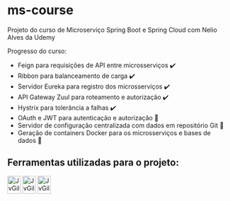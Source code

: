# ms-course
Projeto do curso de Microserviço Spring Boot e Spring Cloud com Nelio Alves da Udemy

Progresso do curso:
 * Feign para requisições de API entre microsserviços ✔️
 * Ribbon para balanceamento de carga ✔️
 * Servidor Eureka para registro dos microsserviços ✔️
 * API Gateway Zuul para roteamento e autorização ✔️
 * Hystrix para tolerância a falhas ✔️
 * OAuth e JWT para autenticação e autorização 🚧
 * Servidor de configuração centralizada com dados em repositório Git 🚧
 * Geração de containers Docker para os microsserviços e bases de dados 🚧

## Ferramentas utilizadas para o projeto:
<div>
  <img alt="JvGil-STS" height="40" width="30" padding-right="5" src="https://cdn.jsdelivr.net/gh/devicons/devicon/icons/spring/spring-original.svg" />
  <img alt="JvGil-Insomnia" height="40" width="30" src="https://www.svgrepo.com/show/353904/insomnia.svg" />
  <img alt="JvGil-Java" height="40" width="30" src="https://cdn.jsdelivr.net/gh/devicons/devicon/icons/java/java-original.svg" />
</div>
